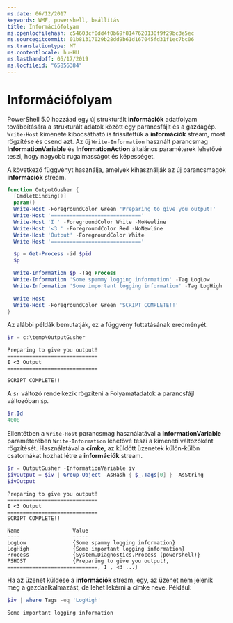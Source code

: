```yaml
---
ms.date: 06/12/2017
keywords: WMF, powershell, beállítás
title: Információfolyam
ms.openlocfilehash: c54603cf0dd4f0b69f8147620130f9f29bc3e5ec
ms.sourcegitcommit: 01b81317029b28dd9b61d167045fd31f1ec7bc06
ms.translationtype: MT
ms.contentlocale: hu-HU
ms.lasthandoff: 05/17/2019
ms.locfileid: "65856384"
---
```

# <a name="information-stream"></a>Információfolyam

PowerShell 5.0 hozzáad egy új strukturált **információk** adatfolyam továbbítására a strukturált adatok között egy parancsfájlt és a gazdagép. `Write-Host` kimenete kibocsátható is frissítettük a **információk** stream, most rögzítése és csend azt. Az új `Write-Information` használt parancsmag **InformationVariable** és **InformationAction** általános paraméterek lehetővé teszi, hogy nagyobb rugalmasságot és képességet.

A következő függvényt használja, amelyek kihasználják az új parancsmagok **információk** stream.

```powershell
function OutputGusher {
  [CmdletBinding()]
  param()
  Write-Host -ForegroundColor Green 'Preparing to give you output!'
  Write-Host '============================='
  Write-Host 'I ' -ForegroundColor White -NoNewline
  Write-Host '<3 ' -ForegroundColor Red -NoNewline
  Write-Host 'Output' -ForegroundColor White
  Write-Host '============================='

  $p = Get-Process -id $pid
  $p

  Write-Information $p -Tag Process
  Write-Information 'Some spammy logging information' -Tag LogLow
  Write-Information 'Some important logging information' -Tag LogHigh

  Write-Host
  Write-Host -ForegroundColor Green 'SCRIPT COMPLETE!!'
}
```

Az alábbi példák bemutatják, ez a függvény futtatásának eredményét.

```powershell
$r = c:\temp\OutputGusher
```

```Output
Preparing to give you output!
=============================
I <3 Output
=============================

SCRIPT COMPLETE!!
```

A `$r` változó rendelkezik rögzíteni a Folyamatadatok a parancsfájl változóban `$p`.

```powershell
$r.Id
4008
```

Ellentétben a `Write-Host` parancsmag használatával a **InformationVariable** paraméterében `Write-Information` lehetővé teszi a kimeneti változóként rögzítését. Használatával a **címke**, az küldött üzenetek külön-külön csatornákat hozhat létre a **információk** stream.

```powershell
$r = OutputGusher -InformationVariable iv
$ivOutput = $iv | Group-Object -AsHash { $_.Tags[0] } -AsString
$ivOutput
```

```Output
Preparing to give you output!
=============================
I <3 Output
=============================
SCRIPT COMPLETE!!

Name                 Value
----                 -----
LogLow               {Some spammy logging information}
LogHigh              {Some important logging information}
Process              {System.Diagnostics.Process (powershell)}
PSHOST               {Preparing to give you output!, =============================, I , <3 ...}
```

Ha az üzenet küldése a **információk** stream, egy, az üzenet nem jelenik meg a gazdaalkalmazást, de lehet lekérni a címke neve. Például:

```powershell
$iv | where Tags -eq 'LogHigh'
```

```Output
Some important logging information
```